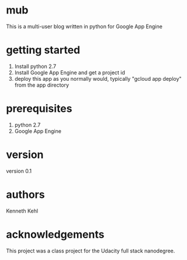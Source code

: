 # mub
This is a multi-user blog written in python for Google App Engine


# getting started
1. Install python 2.7
2. Install Google App Engine and get a project id
3. deploy this app as you normally would, typically "gcloud app deploy" from the app directory

# prerequisites
1. python 2.7
2. Google App Engine

# version
version 0.1

# authors
Kenneth Kehl

# acknowledgements
This project was a class project for the Udacity full stack nanodegree.
